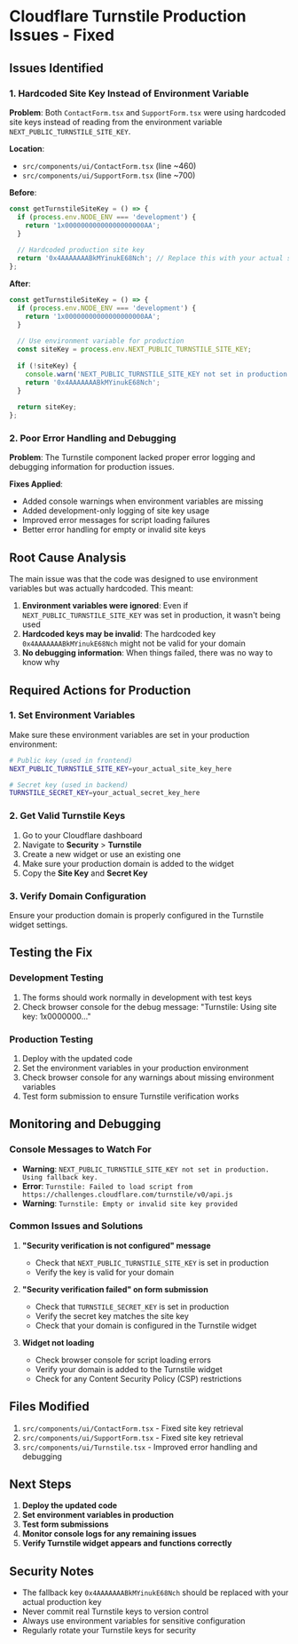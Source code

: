 # Cloudflare Turnstile Production Issues - Fixed

## Issues Identified

### 1. **Hardcoded Site Key Instead of Environment Variable**
**Problem**: Both `ContactForm.tsx` and `SupportForm.tsx` were using hardcoded site keys instead of reading from the environment variable `NEXT_PUBLIC_TURNSTILE_SITE_KEY`.

**Location**: 
- `src/components/ui/ContactForm.tsx` (line ~460)
- `src/components/ui/SupportForm.tsx` (line ~700)

**Before**:
```typescript
const getTurnstileSiteKey = () => {
  if (process.env.NODE_ENV === 'development') {
    return '1x00000000000000000000AA';
  }
  
  // Hardcoded production site key
  return '0x4AAAAAAABkMYinukE68Nch'; // Replace this with your actual site key
};
```

**After**:
```typescript
const getTurnstileSiteKey = () => {
  if (process.env.NODE_ENV === 'development') {
    return '1x00000000000000000000AA';
  }
  
  // Use environment variable for production
  const siteKey = process.env.NEXT_PUBLIC_TURNSTILE_SITE_KEY;
  
  if (!siteKey) {
    console.warn('NEXT_PUBLIC_TURNSTILE_SITE_KEY not set in production. Using fallback key.');
    return '0x4AAAAAAABkMYinukE68Nch';
  }
  
  return siteKey;
};
```

### 2. **Poor Error Handling and Debugging**
**Problem**: The Turnstile component lacked proper error logging and debugging information for production issues.

**Fixes Applied**:
- Added console warnings when environment variables are missing
- Added development-only logging of site key usage
- Improved error messages for script loading failures
- Better error handling for empty or invalid site keys

## Root Cause Analysis

The main issue was that the code was designed to use environment variables but was actually hardcoded. This meant:

1. **Environment variables were ignored**: Even if `NEXT_PUBLIC_TURNSTILE_SITE_KEY` was set in production, it wasn't being used
2. **Hardcoded keys may be invalid**: The hardcoded key `0x4AAAAAAABkMYinukE68Nch` might not be valid for your domain
3. **No debugging information**: When things failed, there was no way to know why

## Required Actions for Production

### 1. **Set Environment Variables**
Make sure these environment variables are set in your production environment:

```bash
# Public key (used in frontend)
NEXT_PUBLIC_TURNSTILE_SITE_KEY=your_actual_site_key_here

# Secret key (used in backend)
TURNSTILE_SECRET_KEY=your_actual_secret_key_here
```

### 2. **Get Valid Turnstile Keys**
1. Go to your Cloudflare dashboard
2. Navigate to **Security** > **Turnstile**
3. Create a new widget or use an existing one
4. Make sure your production domain is added to the widget
5. Copy the **Site Key** and **Secret Key**

### 3. **Verify Domain Configuration**
Ensure your production domain is properly configured in the Turnstile widget settings.

## Testing the Fix

### Development Testing
1. The forms should work normally in development with test keys
2. Check browser console for the debug message: "Turnstile: Using site key: 1x0000000..."

### Production Testing
1. Deploy with the updated code
2. Set the environment variables in your production environment
3. Check browser console for any warnings about missing environment variables
4. Test form submission to ensure Turnstile verification works

## Monitoring and Debugging

### Console Messages to Watch For
- **Warning**: `NEXT_PUBLIC_TURNSTILE_SITE_KEY not set in production. Using fallback key.`
- **Error**: `Turnstile: Failed to load script from https://challenges.cloudflare.com/turnstile/v0/api.js`
- **Warning**: `Turnstile: Empty or invalid site key provided`

### Common Issues and Solutions

1. **"Security verification is not configured" message**
   - Check that `NEXT_PUBLIC_TURNSTILE_SITE_KEY` is set in production
   - Verify the key is valid for your domain

2. **"Security verification failed" on form submission**
   - Check that `TURNSTILE_SECRET_KEY` is set in production
   - Verify the secret key matches the site key
   - Check that your domain is configured in the Turnstile widget

3. **Widget not loading**
   - Check browser console for script loading errors
   - Verify your domain is added to the Turnstile widget
   - Check for any Content Security Policy (CSP) restrictions

## Files Modified

1. `src/components/ui/ContactForm.tsx` - Fixed site key retrieval
2. `src/components/ui/SupportForm.tsx` - Fixed site key retrieval  
3. `src/components/ui/Turnstile.tsx` - Improved error handling and debugging

## Next Steps

1. **Deploy the updated code**
2. **Set environment variables in production**
3. **Test form submissions**
4. **Monitor console logs for any remaining issues**
5. **Verify Turnstile widget appears and functions correctly**

## Security Notes

- The fallback key `0x4AAAAAAABkMYinukE68Nch` should be replaced with your actual production key
- Never commit real Turnstile keys to version control
- Always use environment variables for sensitive configuration
- Regularly rotate your Turnstile keys for security
